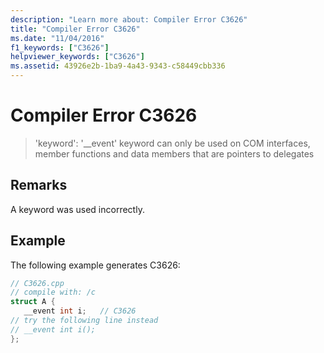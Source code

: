 ```yaml
---
description: "Learn more about: Compiler Error C3626"
title: "Compiler Error C3626"
ms.date: "11/04/2016"
f1_keywords: ["C3626"]
helpviewer_keywords: ["C3626"]
ms.assetid: 43926e2b-1ba9-4a43-9343-c58449cbb336
---
```

# Compiler Error C3626

> 'keyword': '__event' keyword can only be used on COM interfaces, member functions and data members that are pointers to delegates

## Remarks

A keyword was used incorrectly.

## Example

The following example generates C3626:

```cpp
// C3626.cpp
// compile with: /c
struct A {
   __event int i;   // C3626
// try the following line instead
// __event int i();
};
```
